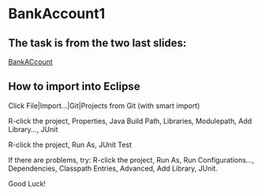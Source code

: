 # BankAccount1

## The task is from the two last slides:
[BankACcount](https://docs.google.com/presentation/d/1h2Da86x3tjDyWM2fkKlebI1pI-PJokj-SGubSjCwCsM/edit?usp=sharing)

## How to import into Eclipse
Click File|Import...|Git|Projects from Git (with smart import)

R-click the project, Properties, Java Build Path, Libraries, Modulepath, Add Library..., JUnit

R-click the project, Run As, JUnit Test

If there are problems, try:
R-click the project, Run As, Run Configurations..., Dependencies, Classpath Entries, Advanced, Add Library, JUnit.

Good Luck!
